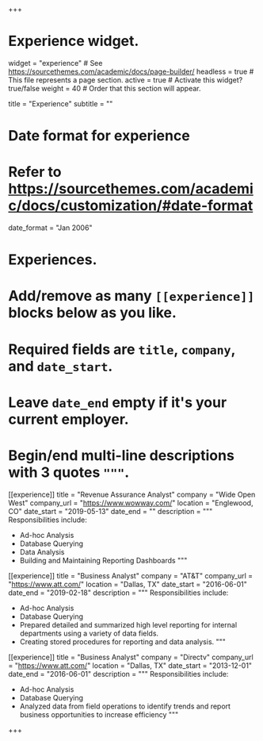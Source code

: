 +++
# Experience widget.
widget = "experience"  # See https://sourcethemes.com/academic/docs/page-builder/
headless = true  # This file represents a page section.
active = true  # Activate this widget? true/false
weight = 40  # Order that this section will appear.

title = "Experience"
subtitle = ""

# Date format for experience
#   Refer to https://sourcethemes.com/academic/docs/customization/#date-format
date_format = "Jan 2006"

# Experiences.
#   Add/remove as many `[[experience]]` blocks below as you like.
#   Required fields are `title`, `company`, and `date_start`.
#   Leave `date_end` empty if it's your current employer.
#   Begin/end multi-line descriptions with 3 quotes `"""`.
[[experience]]
  title = "Revenue Assurance Analyst"
  company = "Wide Open West"
  company_url = "https://www.wowway.com/"
  location = "Englewood, CO"
  date_start = "2019-05-13"
  date_end = ""
  description = """
  Responsibilities include:
  
  * Ad-hoc Analysis
  * Database Querying
  * Data Analysis
  * Building and Maintaining Reporting Dashboards
  """

[[experience]]
  title = "Business Analyst"
  company = "AT&T"
  company_url = "https://www.att.com/"
  location = "Dallas, TX"
  date_start = "2016-06-01"
  date_end = "2019-02-18"
  description = """
  Responsibilities include:
  
  * Ad-hoc Analysis
  * Database Querying
  * Prepared detailed and summarized high level reporting for internal departments using a variety of data fields.
  * Creating stored procedures for reporting and data analysis.
  """
  
[[experience]]
  title = "Business Analyst"
  company = "Directv"
  company_url = "https://www.att.com/"
  location = "Dallas, TX"
  date_start = "2013-12-01"
  date_end = "2016-06-01"
  description = """
  Responsibilities include:
  
  * Ad-hoc Analysis
  * Database Querying
  * Analyzed data from field operations to identify trends and report business opportunities to increase efficiency
  """
  
+++
